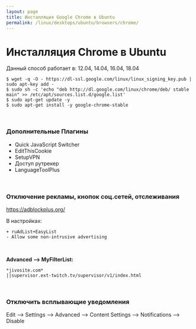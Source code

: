 ```yaml
---
layout: page
title: Инсталляция Google Chrome в Ubuntu
permalink: /linux/desktops/ubuntu/browsers/chrome/
---
```


# Инсталляция Chrome в Ubuntu

Данный способ работает в: 12.04, 14.04, 16.04, 18.04

    $ wget -q -O - https://dl-ssl.google.com/linux/linux_signing_key.pub | sudo apt-key add -
    $ sudo sh -c 'echo "deb http://dl.google.com/linux/chrome/deb/ stable main" >> /etc/apt/sources.list.d/google.list'
    $ sudo apt-get update -y
    $ sudo apt-get install -y google-chrome-stable

<br/>

### Дополнительные Плагины

* Quick JavaScript Switcher
* EditThisCookie
* SetupVPN
* Доступ рутрекер
* LanguageToolPlus

<!-- 

Data Saver
LanguageToolPlus.com

-->

<br/>

### Отключение рекламы, кнопок соц.сетей, отслеживания

https://adblockplus.org/

В настройках:

    + ruAdList+EasyList
    - Allow some non-intrusive advertising

<br/>

**Advanced --> MyFilterList:**

    *jivosite.com*
    ||supervisor.ext-twitch.tv/supervisor/v1/index.html

<br/>

### Отключить всплывающие уведомления

Edit --> Settings --> Advanced --> Content Settings --> Notifications --> Disable
